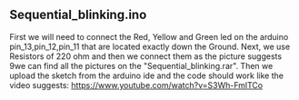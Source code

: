 Sequential_blinking.ino
--------

First we will need to connect the Red, Yellow and Green led on the arduino pin_13,pin_12,pin_11 that are located exactly down the Ground. Next, we use Resistors of 220 ohm and then we connect them as the picture suggests 9we can find all the pictures on the "Sequential_blinking.rar". Then we upload the sketch from the arduino ide and the code should work like the video suggests: https://www.youtube.com/watch?v=S3Wh-FmlTCo
